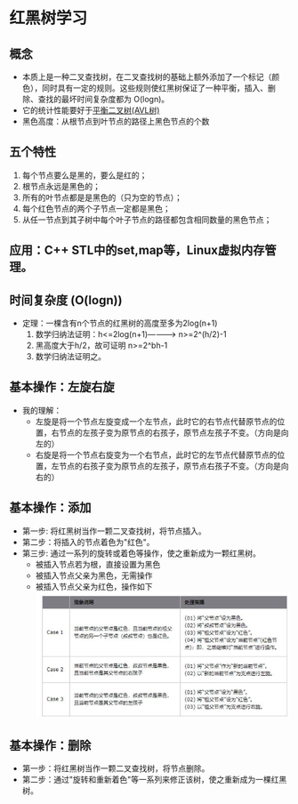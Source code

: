 # 红黑树学习
## 概念 <br>
* 本质上是一种二叉查找树，在二叉查找树的基础上额外添加了一个标记（颜色），同时具有一定的规则。这些规则使红黑树保证了一种平衡，插入、删除、查找的最坏时间复杂度都为 O(logn)。<br>
* 它的统计性能要好于[平衡二叉树(AVL树)](https://www.jianshu.com/p/65c90aa1236d "AVL树")
* 黑色高度：从根节点到叶节点的路径上黑色节点的个数
## 五个特性
1. 每个节点要么是黑的，要么是红的；
2. 根节点永远是黑色的；
3. 所有的叶节点都是是黑色的（只为空的节点）；
4. 每个红色节点的两个子节点一定都是黑色；
5. 从任一节点到其子树中每个叶子节点的路径都包含相同数量的黑色节点；
## 应用：C++ STL中的set,map等，Linux虚拟内存管理。
## 时间复杂度 (O(logn))
* 定理：一棵含有n个节点的红黑树的高度至多为2log(n+1)<br>
    1. 数学归纳法证明：h<=2log(n+1)————> n>=2^(h/2)-1<br>
    2. 黑高度大于h/2，故可证明 n>=2^bh-1<br>
    3. 数学归纳法证明之。
## 基本操作：左旋右旋
* 我的理解：<br>
    - 左旋是将一个节点左旋变成一个左节点，此时它的右节点代替原节点的位置，右节点的左孩子变为原节点的右孩子，原节点左孩子不变。（方向是向左的）<br>
    - 右旋是将一个节点右旋变为一个右节点，此时它的左节点代替原节点的位置，左节点的右孩子变为原节点的左孩子，原节点右孩子不变。（方向是向右的）<br>
## 基本操作：添加
* 第一步: 将红黑树当作一颗二叉查找树，将节点插入。
* 第二步：将插入的节点着色为"红色"。
* 第三步: 通过一系列的旋转或着色等操作，使之重新成为一颗红黑树。
    - 被插入节点若为根，直接设置为黑色
    - 被插入节点父亲为黑色，无需操作
    - 被插入节点父亲为红色，操作如下<br>
    ![](https://github.com/sjtujw/data-structure-and-algorithm/raw/master/img/rb_insert.jpg)
## 基本操作：删除
* 第一步：将红黑树当作一颗二叉查找树，将节点删除。
* 第二步：通过"旋转和重新着色"等一系列来修正该树，使之重新成为一棵红黑树。
